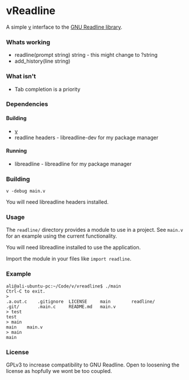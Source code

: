 # vReadline

A simple [v](https://vlang.io) interface to the [GNU Readline library](https://tiswww.case.edu/php/chet/readline/rltop.html).

### Whats working

* readline(prompt string) string - this might change to ?string
* add_history(line string)

### What isn't

* Tab completion is a priority

### Dependencies

#### Building

* [v](https://vlang.io)
* readline headers - libreadline-dev for my package manager

#### Running

* libreadline - libreadline for my package manager

### Building

`v -debug main.v` 

You will need libreadline headers installed.

### Usage

The `readline/` directory provides a module to use in a project. See `main.v` for an example using the current functionality.

You will need libreadline installed to use the application.

Import the module in your files like `import readline`.

### Example

```
ali@ali-ubuntu-pc:~/Code/v/vreadline$ ./main 
Ctrl-C to exit.
> 
.a.out.c    .gitignore  LICENSE     main        readline/   
.git/       .main.c     README.md   main.v      
> test
test
> main
main    main.v
> main
main
```

### License

GPLv3 to increase compatibility to GNU Readline. Open to loosening the license as hopfully we wont be too coupled.
